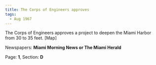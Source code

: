 ```yaml
---  
title: The Corps of Engineers approves  
tags:  
  - Aug 1967  
---  
```

  
The Corps of Engineers approves a project to deepen the Miami Harbor from 30 to 35 feet. [Map]  
  
Newspapers: **Miami Morning News or The Miami Herald**  
  
Page: **1**, Section: **D** 
